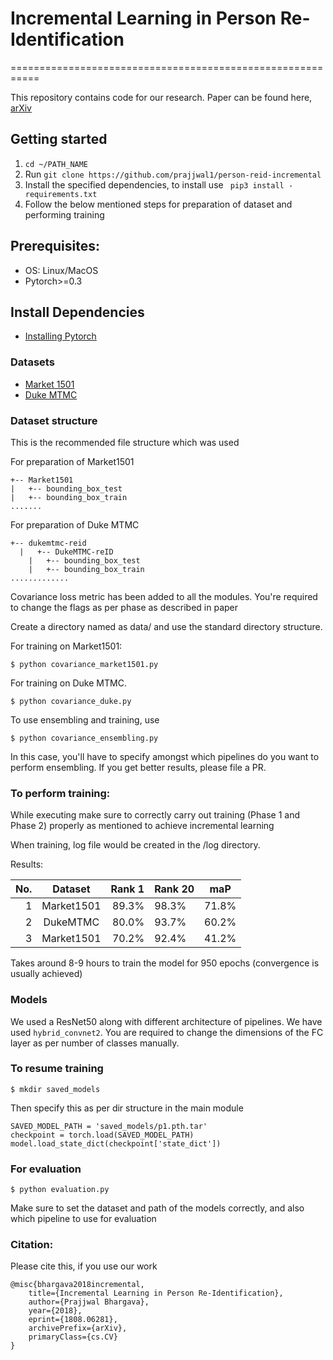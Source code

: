 # Incremental Learning in Person Re-Identification

===========================================================

This repository contains code for our research. Paper can be found here, [arXiv](https://arxiv.org/abs/1808.06281)

## Getting started
1. `cd ~/PATH_NAME`
2. Run `git clone https://github.com/prajjwal1/person-reid-incremental`
3. Install the specified dependencies, to install use
` pip3 install - requirements.txt`
4. Follow the below mentioned steps for preparation of dataset and performing training

## Prerequisites:
-  OS: Linux/MacOS
-  Pytorch>=0.3

## Install Dependencies
- [Installing Pytorch](pytorch.org)

### Datasets
- [Market 1501](http://www.liangzheng.org/Project/project_reid.html)
- [Duke MTMC](http://vision.cs.duke.edu/DukeMTMC/)

### Dataset structure
This is the recommended file structure which was used

For preparation of Market1501
```
+-- Market1501
|   +-- bounding_box_test
|   +-- bounding_box_train
.......
```

For preparation of Duke MTMC
```
+-- dukemtmc-reid
  |   +-- DukeMTMC-reID
    |   +-- bounding_box_test
    |   +-- bounding_box_train
.............
```

Covariance loss metric has been added to all the modules. 
You're required to change the flags as per phase as described in paper

Create a directory named as data/ and use the standard directory structure.

For training on Market1501:
```
$ python covariance_market1501.py
```

For training on Duke MTMC. 
```
$ python covariance_duke.py
```

To use ensembling and training, use
```
$ python covariance_ensembling.py
```

In this case, you'll have to specify amongst which pipelines do you want to perform ensembling. If you get better results, please file a PR.

### To perform training:
While executing make sure to correctly carry out training (Phase 1 and Phase 2) properly as mentioned to achieve incremental learning

When training, log file would be created in the /log directory.

Results:

| No.|      Dataset      |  Rank 1 | Rank 20 | maP |
|---:|:-------------: |--------:|---------|-----|
| 1       | Market1501      | 89.3%  |  98.3%  |71.8%|
| 2       | DukeMTMC      | 80.0%  |  93.7%  |60.2%|
| 3       | Market1501      | 70.2%  |  92.4%  |41.2%|


Takes around 8-9 hours to train the model for 950 epochs (convergence is usually achieved)


### Models
We used a ResNet50 along with different architecture of pipelines. We have used `hybrid_convnet2`. You are required to change the dimensions of the FC layer as per number of classes manually. 

### To resume training
```
$ mkdir saved_models
```
Then specify this as per dir structure in the main module
```
SAVED_MODEL_PATH = 'saved_models/p1.pth.tar'
checkpoint = torch.load(SAVED_MODEL_PATH)
model.load_state_dict(checkpoint['state_dict'])
```
### For evaluation
```
$ python evaluation.py
```
Make sure to set the dataset and path of the models correctly, and also which pipeline to use for evaluation

### Citation:
Please cite this, if you use our work
```
@misc{bhargava2018incremental,
    title={Incremental Learning in Person Re-Identification},
    author={Prajjwal Bhargava},
    year={2018},
    eprint={1808.06281},
    archivePrefix={arXiv},
    primaryClass={cs.CV}
}
```
